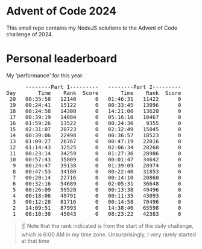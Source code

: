# Advent of Code 2024
This small repo contains my NodeJS solutions to the Advent of Code challenge of 2024.

# Personal leaderboard

My 'performance' for this year:
<pre>
      --------Part 1---------   --------Part 2---------
Day       Time    Rank  Score       Time    Rank  Score
 20   00:35:58   12140      0   01:46:31   11422      0
 19   00:24:41   15122      0   00:33:45   13096      0
 18   00:24:58   14300      0   14:21:00   13620      0
 17   00:39:19   14884      0   05:16:10   10467      0
 16   01:59:26   13522      0   00:24:30    9355      0
 15   02:31:07   20723      0   02:32:49   15045      0
 14   00:39:06   22498      0   00:36:57   18523      0
 13   01:09:27   26767      0   00:47:19   22016      0
 12   01:14:43   32525      0   02:06:34   28268      0
 11   00:23:14   34259      0   01:27:36   28986      0
 10   00:57:43   35809      0   00:01:47   34642      0
  9   00:24:47   39138      0   01:39:09   28974      0
  8   00:47:53   34180      0   00:22:40   31853      0
  7   00:20:14   22716      0   00:14:10   20860      0
  6   00:32:16   54689      0   02:05:31   36648      0
  5   00:26:09   59520      0   00:13:38   49496      0
  4   00:18:06   49791      0   00:11:35   43093      0
  3   00:12:28   81716      0   00:14:58   70496      0
  2   14:09:51   87993      0   14:38:46   65598      0
  1   08:10:30   45043      0   08:23:22   42383      0
</pre>

> :point_up: Note that the rank indicated is from the start of the daily challenge, which is 6:00 AM in my time zone. Unsurprisingly, I very rarely started at that time
